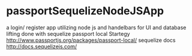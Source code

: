 # passportSequelizeNodeJSApp
a login/ register app utilizing node js and handelbars for UI and database lifting done with sequelize
passport local Startegy http://www.passportjs.org/packages/passport-local/
sequelize docs http://docs.sequelizejs.com/

